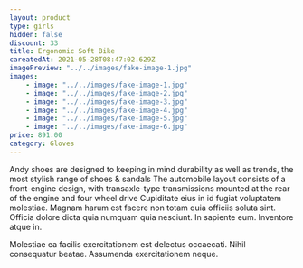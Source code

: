 ```yaml
---
layout: product
type: girls
hidden: false
discount: 33
title: Ergonomic Soft Bike
careatedAt: 2021-05-28T08:47:02.629Z
imagePreview: "../../images/fake-image-1.jpg"
images:
    - image: "../../images/fake-image-1.jpg"
    - image: "../../images/fake-image-2.jpg"
    - image: "../../images/fake-image-3.jpg"
    - image: "../../images/fake-image-4.jpg"
    - image: "../../images/fake-image-5.jpg"
    - image: "../../images/fake-image-6.jpg"
price: 891.00
category: Gloves
---
```

Andy shoes are designed to keeping in mind durability as well as trends, the most stylish range of shoes & sandals
The automobile layout consists of a front-engine design, with transaxle-type transmissions mounted at the rear of the engine and four wheel drive
Cupiditate eius in id fugiat voluptatem molestiae. Magnam harum est facere non totam quia officiis soluta sint. Officia dolore dicta quia numquam quia nesciunt. In sapiente eum. Inventore atque in.
 Molestiae ea facilis exercitationem est delectus occaecati. Nihil consequatur beatae. Assumenda exercitationem neque.
